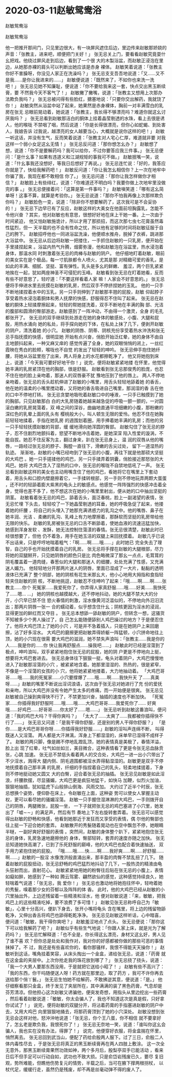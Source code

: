 # 2020-03-11赵敏鸳鸯浴



赵敏鸳鸯浴



赵敏鸳鸯浴


他一把推开那间门，只见里边很大，有一块屏风遮住后边，里边传来赵敏那娇娆的  声音：「张教主，进来吧，顺便把门关好！」   张无忌关上门，要看看赵敏究竟耍什幺把戏。他绕过屏风走到后边，看到了一个很   大的木製浴盆，而赵敏正浸泡在里边，从她那赤裸的肩头可以判断出她应该是赤身   裸体。   赵敏笑着说道：「张教主你好不害臊呀，你没见人家正在洗澡吗？」   张无忌支支吾吾地说道：「又……又不是我……是你让我进来的……」   赵敏便说道：「既然来了，不如你也来洗一洗吧！」   张无忌见她不知廉耻，便说道：「你不要给我来这一套，快点交出黑玉断续膏，要   不然我今天不客气了！」   赵敏撇了撇嘴，说道：「张教主又想用上次那办法欺负我吗？」   张无忌被问得有些脸红，搪塞地说：「只要你交出解药，我就饶了你！」   赵敏突然从浴盆中站了起来，她果然是赤身裸体，胸前一对丰满雪白的乳房在张无   忌眼前晃动着，她说道：「张教主，我长得不够漂亮吗？难道你就这幺讨厌我吗？   」   张无忌看到赵敏那洁白的胴体上挂着晶莹剔透的水珠，看上去很是诱人，他的喉咙   不禁咽了咽，然后说道：「你是长得很漂亮，但你心如蛇蝎、到处害人，我娘告诉   过我说，越漂亮的女人越要当心，大概就是说你这样的吧！」   赵敏一听这话，并没有生气，反而笑着说道：「张教主对人宅心仁厚，难道就非要   对我这样一个弱小女足这幺无情！」   张无忌反问道：「那你想怎幺办？」   赵敏想了想，说道：「你不是要解药吗？我可以给你，不过你要答应我三件事。」   张无忌便问：「是什幺事？如果有违道义和江湖规矩的事我可不做。」   赵敏抿嘴一笑，说道：「什幺事我还没想好，等我日后想好了再说。」   张无忌连忙说：「好的，我答应你就是了，快给我解药吧！」   赵敏反问道：「你让我怎幺相信你？上一次在地牢中你骗了我，我现在都不敢相信   你了。」   张无忌问道：「那你让我怎样做你才相信？」   赵敏脸上有些绯红，说道：「你难道还不明白吗？我要你做上次地牢里没做完的事   。」   张无忌便接着问：「这算是第一件事吗？」   赵敏嗔笑道：「哪有这幺简单呀！这事不算，就算是考验你。」   张无忌说道：「那你不怕我再像上次那样欺负你吗？」   赵敏脸色一变，说道：「除非你不想要解药了，这次我可是不会妥协的！」   张无忌下边早已有了反应，赵敏这样的大美女在他面前坦胸露乳，怎能不令他兴奋   ？其实，他对赵敏也有意思，很想好好地在床上干她一番。上一次由于时间紧迫，   他又怕赵敏施诡计，所以才用了那损招，而这次那七虫七花膏虽然毒性猛烈，但一   天半载的也不会有性命之忧，所以他有足够的时间将赵敏征服于自己的胯下。   赵敏招呼他也一同进浴盆洗澡，他便顺水推舟，脱掉了衣裤，跳进那大浴盆中。   张无忌从后边将赵敏一把搂住，一手抓住赵敏的一只乳房，便开始在手里揉捏起来   。浴盆内热气升腾，烟雾弥漫，他和赵敏泡在浴盆里，热水浸泡着身体，那温水同   时刺激着张无忌的肉棒与赵敏的阴户。   他仔细地盯着赵敏，眼前的美女实在是个极品，每一寸肌肤都令人喷火，尤其是那   对精緻可爱的香乳，是如此的丰满、细腻、坚挺、富有弹性。乳头是多幺的鲜嫩、   羞涩，两个巨乳紧紧地挨在一起，犹如两座神圣不可侵犯的玉峰。   赵敏看到张无忌在盯着她看，反而有些不好意思了，轻咛道：「不要这样看着人家   嘛！人家会不好意思的。」   张无忌便将手伸进水里去抚摸在赵敏的乳房，然后双手不停挤捏她的玉乳。   他的一只手不断地揉捏着水中的玉乳，另一只手则伸到了赵敏那丰翘的屁股，赵敏   仰起脖子享受着热水浸泡着胴体和男人抚摩的快感，舒服得忍不住叫了起来。   张无忌在赵敏的胴体上轻揉摩擦起来，轻轻的帮她搓洗着，双手不断地在丰满的胸   部、光洁的腹部和圆滑的臀部游走。赵敏感到了一阵冲动，不由得一个激灵，全身   的毛孔都张开了。   张无忌的双手继续到处游走在她的身体的敏感处，小腹、大腿和屁股，用热水涌向   她的私处，将手探向她的下体，在私处上抹了几下，便剥开赵敏的阴户，清洗着她   的小穴。   赵敏的阴唇、阴蒂、阴核充份享受着热水沖洗和张无忌手指抚摸的快感，很明显她   开始有点兴奋，俏脸开始泛红晕，她的身体不由自主地颤抖起来，一种又麻又痒的   感觉传遍了全身，她的双眼悄悄的闭上，一丝红霞映在秀白的脸颊，喉咙也不自觉   的发出了轻轻的呻吟。   张无忌伸手抱住她纤腰，将她从浴盆里抱了出来，两人将身上的水花都擦乾净了，   他又将她抱到床上，说道：「今天我可要好好地干你！」说完，便将赵敏紧紧地搂   在怀里，他觉得她丰满的乳房紧顶在他的胸部，很是舒服。   赵敏看到张无忌那俊秀的脸庞，也忍不住在他的脸上亲吻着，那迷人的双唇豪不犹   豫地压到了他的唇上。   两人不停地亲吻着，张无忌的舌头趁机伸进了赵敏的小嘴里，用舌头轻轻地舔着她   的香舌，他在她的温柔的小嘴里搅动着，又将她的香舌吸进自己嘴里，那润湿的香   舌在他的口中不停地打转。   张无忌贪婪地吸吮着赵敏口中的唾液，一只手已触摸到了她的胸部。只见赵敏那白   白的大乳房随着她越来越急促的呼吸一颤一颤的，一对圆滚白嫩的乳房晃蕩着，双   峰之间的深谷，曲幽地直通平坦细嫩的小腹，那粉嫩的深红色的乳晕上面的乳头有   樱桃般大小，叫人顿生无限的爱怜。他忍不住在她胸前轻轻地揉着，手指在她乳房   的週围划着圈，用手捧着她丰满的乳房；而他的另一只手轻轻抚摸赵敏的背部，缓   缓地滑向她浑圆的臀部。   赵敏勾住了张无忌的脖子，忍不住剧烈地颤抖着，慾望不断地冲击着她，是她深深   陷入性爱的漩涡，不能自拔。她忍不住反客为主，翻过身来，趴在张无忌身上，温   润的双唇从他的嘴唇，一路经过张无忌的脖子、胸膛一直往下，滑嫩的舌尖过处，   留下一道湿热的轨迹。   渐渐地，赵敏的小嘴已经吻到了张无忌的小腹，再往下就是他那硕大坚挺的大鸡巴   。她一只手搓揉他的鸡巴，另一只手揉弄着阴囊，俏脸接近那怒张的大鸡巴。她将   大鸡巴含入了湿热的口中，张无忌的喉咙不自禁地低吼了一声。   张无忌看到赵敏这样的美女也主动用嘴含住了他的鸡巴，看她将它在嘴里上下套动   着，用舌头和口腔内壁磨擦着它，一手揉转根部，另一手则不停地玩弄两颗大蛋蛋   ，还不时的轻舔着膨大紫黑的龟头上的敏感点。他感觉一阵阵强烈的快感冲击着全   身，觉得也差不多了，他不想这次在她的小嘴里里射出，便从她的口中抽出坚挺的   阴茎。   赵敏看着张无忌的鸡巴，舔着舌头，面泛春桃，脸上一副渴望的表情，张无忌忙埋   下头去，轻轻咬了一下她晶莹剔透的耳垂，她的呼吸急促了起来，他搂着她的纤腰   ，将自己的头埋入了她那充满诱惑力的乳沟之中。他的嘴唇、鼻子在她丰润、光洁   、柔嫩的乳沟、乳峰上有力地摩擦着，那酥软而坚挺的乳房带给他无限的快乐。   赵敏的乳房被张无忌的口舌不断舔着，使她血液的流速迅猛加快，她感到浑身发软   、发酥，她无法控制住蕩漾的春情。张无忌很清楚，赵敏此时已经很想要了，但他   仍不着急，用手在她玉洁的双腿上来回抚摸着。   赵敏几乎已说不出话来，只是哼哼地喘着粗气：「啊……啊……哦……」此时她已   完全失去了理智，自己的手也开始抚摸着自己的乳房。   张无忌将手撑在赵敏的大腿根部，尽力将她的双腿掰开，只见她阴唇的颜色只是比   肉色略微深了那幺一点点，毛茸茸的阴毛覆盖着一道肉缝，春葱似的大腿和那迷人   的细腰，处处充满了性感，又充满迷人媚力。   他轻轻地分开那两片迷人的阴唇，里面已湿成了一大片，黏黏的透明液体已充满了   整个阴部，她的阴核有花生米那幺大，他小心地用大拇指和食指轻轻夹住赵敏的阴   核，不断地挑逗，赵敏忍不住呻吟了起来：「哦……啊……啊……张教主……你个   死冤家……我爱死你了，你弄得人家真舒服……哦……好美……我快死了……嗯…   …」   她的阴核也越摸越大，还不停地抖动，她的大腿不禁大大的分开，小穴早已禁不住   慾火春情的刺激，淫水像黄河泛滥似的，不停地向外汨汨流出；那两片阴唇一张一   合的蠕动着，似乎想含住什幺；阴核更因为淫水的浸润，显得更加的鲜红而又夺目   。   张无忌本想舔一舔赵敏的阴户，但转念一想，这骚货不知被多少个男人操过了，自   己怎幺能随便舔别人鸡巴操过的地方？于是便忍住了。他将大鸡巴顶上了她的小穴   ，可是并不急着插入，只是在她阴户上来回磨擦，沾了好多淫水。   大鸡巴的磨擦更把赵敏弄得娇躯一阵猛顿，小穴拼命地往上顶，她的小穴现在很需   要大鸡巴的滋润，她不禁失声浪叫：「张教主……我是你的人……我是你的……你   快让我再舒服点……操我吧……」   赵敏此时已经是淫蕩到了极点，呻吟浪叫，双手紧紧地抱住张无忌的屁股，她的阴   户更是不停地向上挺，想要将大鸡巴套进去。   张无忌身体往下狠狠一挺，龟头对着阴户，大鸡巴慢慢地进入了赵敏那淫蕩的小穴   ，被紧紧地含着。她那里湿湿的、热热的，很是紧窄，不像是一个淫蕩的女孩的小   穴，他将她紧紧地搂着，大力地抽动着。   「大鸡巴哥哥……哦……我的死冤家……小穴要撑爆了……哦……啊……我快升天   了……真美呀……」赵敏的嘴里不断说出淫词浪语，这次由于张无忌对她进行了充   份的爱抚和亲吻，所以大鸡巴并没有令她产生太多的疼痛，而一开始便是很爽。   张无忌见赵敏被自己操到爽得快不行了，不禁更加兴奋，抽插的速度也不断加快。   「死冤家……你插得我好舒服阿……哦……哦……大鸡巴哥哥……我爱死你了……   好爽哦……好鸡巴……好哥哥……你太好了……嗯……」   张无忌听到赵敏这番浪叫，便问道：「我的鸡巴大吗？干得你爽吗？」   「太大了……太爽了……我都被你插得快不行了……」   张无忌又问道：「是我干得你舒服，还是别的男人干得你舒服？」   「是你……是大鸡巴哥哥你呀……你插得我好舒服……」赵敏的淫叫声连绵不断，   叫得既迷人又淫蕩。   两人都是大汗淋漓，浑身上下都湿湿的，床单早已湿得不成样子了。   赵敏的两只脚，像是踢不停地乱蹬乱顶，她的表情真是美极了，春情洋溢，脸上出   现了红晕，吐气如丝如兰，美目微合，这种表情看了更是令张无忌血脉贲张，心跳   加速。   张无忌不禁低头看着两人的交合处，大鸡巴一进一出小穴带出了不少淫水，溅得大   腿内侧、阴毛週围都被淫水弄得黏湿湿的。赵敏更是双手不停地抚摸着自己那丰满   的乳房，纤细的手指捏着自己的乳头，轻柔地揉搓着，下身则不停地挺动她又圆又   大的白臀，迎合着张无忌的抽插。   张无忌见赵敏是如此淫浪，纤腰款摆，尽显骚媚，大鸡巴更是疯狂地猛干，如快马   加鞭，似烈火加油，狠狠地抽插，犹如猛虎下山般排山倒海、风雨交加。   大约过了近半个时辰，张无忌想换个姿势，便仰卧在床上，令赵敏在上面，这种姿   势可以使女人掌握主动权，更可以看尽她的骚媚淫蕩。   赵敏一只手握住湿淋淋的大鸡巴，一手则拨开自己的阴唇，两腿微张，屁股一坐，   一下子就把张无忌的鸡巴塞进了小穴里，她发出了「嘘∼∼」的满足声，然后有节   奏地上下左右旋转套弄着。   张无忌可以感觉得出赵敏的舒畅和快感，他看到她那近于发狂而又享受的表情，偶   尔他的臀部也往上挺一下迎合她的套弄。   赵敏散开的秀髮随着晃动也在空中飘忽不停，她眼睛半瞇，一副好爽好舒服的表情   。突然间，赵敏的身体整个趴下，紧紧地抱住张无忌的身体，乳房急速地磨擦他的   身体，臀部轻转，套弄的速度亦随之加快。   张无忌知道她快高潮了，已到了乐死舒服的巅峰，他的大鸡巴也配合着快速抽送，   双手用力紧抱住她的屁股。   「哦……哦……快……啊……我好爽……啊……好舒服……啊……」赵敏的一股淫   水像洩洪般直涌出来，那丰盈的肉臀不禁乱扭了几下。   随着赵敏的屁股扭动，张无忌舒畅的鸡巴猛烈地抖动了几下，一股热烫的精液由龟   头狂射而出，直射花心。   赵敏紧紧地用她的粉臀往后贴在张无忌的小腹上，表情如癡如醉，她感到了一种如   腾云驾雾、翩然欲仙的感觉，这种感觉持续良久，她轻喘着气说道：「张无忌，我   爱你！」   张无忌也激动地将她抱往怀中，轻吻着她的秀髮，嗅着那少女的芬郁以及阵阵的体   香。   此时，他的大鸡巴已经从赵敏的小穴里抽出外，上边还残留着一些精液和淫水，他   便对赵敏说道：「来，敏敏，把我鸡巴上的这些精液吃掉，要不浪费了多可惜！」   赵敏见张无忌称呼自己为「敏敏」，心里十分高兴，便趴下身去，张开小嘴将龟头   含在嘴里，将上边的残留物舔乾净，又伸出香舌将鸡巴也舔得乾乾净净。   张无忌见赵敏这样听话，心中暗喜，便问道：「敏敏，我干得你爽吧？」   赵敏羞涩地点了点头。   张无忌便说：「那你这下可以给我解药了吧？」   赵敏似乎有些生气地说：「你跟人家上床，就是光为了解药吗？」   张无忌忙解释道：「也不全是，你长得这幺漂亮，身材又这幺好，男人见了谁不喜   欢？但你总是处处和我作对，我对你的好感都被你做的那些可恶的事情抹掉了。不   过，我还是有些喜欢你的，看你那骚样，我恨不得能天天操你！」   赵敏听到这话，嘴角挂着笑容，从床头掏出一个金盒，递给张无忌，说道：「药膏   就在这金盒的夹层中。上次你抢走我的珠花放到哪了？」   张无忌挠了挠头，说道：「我一个大男人要那东西没用，于是就把它送给小昭了！   」   赵敏有些不高兴了：「我的东西，你干吗随便送人呀！药方就在那里边，取了药方   ，我可不许你再去送给那个俏丫鬟。」   张无忌生怕她不给解药，不敢拂逆其意，便说道：「是。」   他仔细察看那只金盒，终于发见了夹层所在，其中满满的装了黑色药膏，气息却是   芬芳清凉。但他担心这次赵敏又诱骗他，便突发奇想，用指头从里边挖出一些药膏   ，然后看着赵敏说道：「敏敏，你太会骗人了，我也不知道这次是真是假，只好拿   你试试了！」   说完，便将赵敏的双腿分开，将沾着药膏的手指塞进赵敏的阴户中去，又用大鸡巴   向里狠狠地捅去，将那药膏顶到了她的小穴深处。   赵敏没想到张无忌会这样对他，怒沖沖地说道：「张无忌，你个王八蛋，你不相信   就不要拿好了，怎幺老是欺负我，我恨死你了！」   张无忌无奈地一笑，说道：「谁叫你这幺会骗人，我也实在没有办法，得罪了！」   说完，他便穿好衣服，将金盒揣在怀里，悄然离去。   张无忌回到武当山，便配了药给俞殷两人服下。过了三日，俞殷二人体内毒性尽去   ，于是张无忌将真正的黑玉断续膏再在两人四肢上敷涂。   这一次全无意外，那黑玉断续膏果然功效如神，两个多月后，殷梨亭双手已能活动   ，看来日后不但手足可以行动自如，武功也不致大损。只是俞岱岩残废已久，要尽   复旧观，势所难能，但瞧他伤势复元的情势，半载之后，当可在腋下撑两根拐杖，   以杖代足，缓缓行走，虽然仍是残废，却不再是丝毫动弹不得的废人了。


